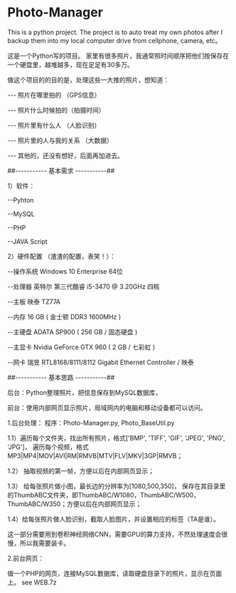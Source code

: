 # Photo-Manager
This is a python project.
The project is to auto treat my own photos after I backup them into my local computer drive from cellphone, camera, etc。

这是一个Python写的项目。
家里有很多照片，我通常照时间顺序把他们按保存在一个硬盘里，越堆越多，现在足足有30多万。

做这个项目的的目的是，处理这些一大推的照片，想知道：

--- 照片在哪里拍的 （GPS信息）

--- 照片什么时候拍的（拍摄时间）

--- 照片里有什么人  （人脸识别）

--- 照片里的人与我的关系 （大数据）

--- 其他的，还没有想好，后面再加进去。


##----------- 基本需求 -----------##

1）软件：

--Pyhton

--MySQL

--PHP

--JAVA Script


2）硬件配置 （渣渣的配置，表笑！）：

--操作系统	Windows 10 Enterprise 64位

--处理器	英特尔 第三代酷睿 i5-3470 @ 3.20GHz 四核

--主板	映泰 TZ77A

--内存	16 GB ( 金士顿 DDR3 1600MHz )

--主硬盘	ADATA SP900 ( 256 GB / 固态硬盘 )

--主显卡	Nvidia GeForce GTX 960 ( 2 GB / 七彩虹 )

--网卡	瑞昱 RTL8168/8111/8112 Gigabit Ethernet Controller / 映泰


##----------- 基本思路 -----------##

后台：Python整理照片，把信息保存到MySQL数据库，

前台：使用内部网页显示照片，局域网内的电脑和移动设备都可以访问。


1.后台处理：
程序：Photo-Manager.py, Photo_BaseUtil.py

1.1）遍历每个文件夹，找出所有照片，格式['BMP', 'TIFF', 'GIF', 'JPEG', 'PNG', 'JPG']， 
     遍历每个视频，格式MP3|MP4|MOV|AVI|RM|RMVB|MTV|FLV|MKV|3GP|RMVB；
     
1.2） 抽取视频的第一帧，方便以后在内部网页显示；

1.3） 给每张照片做小图，最长边的分辨率为[1080,500,350]， 保存在其目录里的ThumbABC文件夹，即ThumbABC/W1080，ThumbABC/W500，ThumbABC/W350；方便以后在内部网页显示；

1.4）给每张照片做人脸识别，截取人脸图片，并设置相应的标签（TA是谁）。

这一部分需要用到卷积神经网络CNN，需要GPU的算力支持，不然处理速度会很慢，所以我需要装卡。


2.前台网页：

做一个PHP的网页，连接MySQL数据库，读取硬盘目录下的照片，显示在页面上。
see WEB.7z

